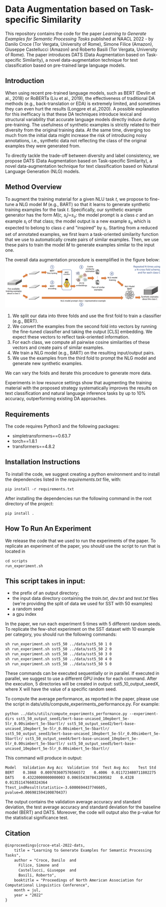 # Data Augmentation based on Task-specific Similarity

This repository contains the code for the paper _Learning to Generate Examples for Semantic Processing Tasks_ published at 
NAACL 2022 - by Danilo Croce (Tor Vergata, University of Rome), Simone Filice (Amazon), Giuseppe Castellucci (Amazon) 
and Roberto Basili (Tor Vergata, University of Rome). The paper introduces DATS (Data Augmentation based on Task-specific Similarity), a novel data-augmentation technique for text classification based on pre-trained large language models. 

## Introduction

When using recent pre-trained language models, such as BERT (Devlin et al., 2018) or RoBERTa (Liu et al., 2019), the effectiveness
of traditional DA methods (e.g., back-translation or EDA) is extremely limited, and sometimes they can even hurt the results (Longpre et al.,2020). A possible explanation for this inefficacy is that these DA techniques introduce lexical and structural variability that accurate language models directly induce during pre-training. The usefulness of synthetic examples is strictly related to their diversity from the original training data. At the same time, diverging too much from the initial data might increase the risk of introducing noisy annotations, i.e., synthetic data not reflecting the class of the original examples they were generated from. 

To directly tackle the trade-off between diversity and label consistency, we propose DATS (Data Augmentation based on Task-specific Similarity), a novel data-augmentation technique for text classification based on Natural Language Generation (NLG) models.

## Method Overview

To augment the training material for a given NLU task _t_, we propose to fine-tune a NLG model _M_ (e.g., BART) so that it learns to generate synthetic training examples for the task _t_. Specifically, our synthetic example generator has the form _M(c, s<sub>i</sub>)=s<sub>o</sub>_: the model prompt is a class _c_ and an example _s<sub>i</sub>_ of that class; the model output is a new example _s<sub>o</sub>_ which is expected to belong to class _c_ and "inspired" by _s<sub>i</sub>_.
Starting from a reduced set of annotated examples, we first learn a task-oriented similarity function that we use to automatically create pairs of similar examples. Then, we use these pairs to train the model _M_ to generate examples similar to the input one.

The overall data augmentation procedure is exemplified in the figure below:
![DATS schema](https://github.com/crux82/dats/blob/main/training_schema_DATS.png)

1. We split our data into three folds and use the first fold to train a classifier (e.g., BERT). 
2. We convert the examples from the second fold into vectors by running the fine-tuned classifier and taking the output \[CLS\] embedding. We expect these vectors to reflect task-oriented information. 
3. For each class, we compute all pairwise cosine similarities of these vectors and create pairs of similar examples.
4. We train a NLG model (e.g., BART) on the resulting input/output pairs.
5. We use the examples from the third fold to prompt the NLG model and generate new synthetic examples.

We can vary the folds and iterate this procedure to generate more data.

Experiments in low resource settings show  that augmenting the training material with the  proposed strategy systematically improves the
results on text classification and natural language inference tasks by up to 10% accuracy, outperforming existing DA approaches.

## Requirements

The code requires Python3 and the following packages:

- simpletransformers==0.63.7
- torch==1.8.1
- transformers==4.8.2


## Installation Instructions

To install the code, we suggest creating a python environment and to install the dependencies listed in the 
_requirements.txt_ file, with:

```
pip install -r requirements.txt
```

After installing the dependencies run the following command in the root directory of the project:

```
pip install .
```

## How To Run An Experiment

We release the code that we used to run the experiments of the paper. To replicate an experiment
of the paper, you should use the script to run that is located in 
```
cd scripts
run_experiment.sh
```

This script takes in input: 
- 
- the prefix of an output directory;
- the input data directory containing the _train.txt_, _dev.txt_ and _test.txt_ files (we're providing the split of data we used for SST with 50 examples)
- a random seed
- a gpu index

In the paper, we run each experiment 5 times with 5 different random seeds. To replicate the few-shot experiment on the SST dataset
with 10 example per category, you should run the following commands:

```
sh run_experiment.sh sst5_50 ../data/sst5_50 1 0
sh run_experiment.sh sst5_50 ../data/sst5_50 2 0
sh run_experiment.sh sst5_50 ../data/sst5_50 3 0
sh run_experiment.sh sst5_50 ../data/sst5_50 4 0
sh run_experiment.sh sst5_50 ../data/sst5_50 5 0
```

These commands can be executed sequentially or in parallel. If executed in parallel, we suggest to use a different GPU index for each command.
After the execution, 5 directories will be created in output: sst5_10_output_seedX, where X will have the value of a specific random seed.

To compute the average performance, as reported in the paper, please use the script in dats/utils/compute_experiments_performance.py. For example:

```
python ../dats/utils/compute_experiments_performance.py --experiment-dirs sst5_50_output_seed1/bert-base-uncased_10epbert_5e-5lr_0.00simbert_5e-5bartlr/ sst5_50_output_seed2/bert-base-uncased_10epbert_5e-5lr_0.00simbert_5e-5bartlr/ sst5_50_output_seed3/bert-base-uncased_10epbert_5e-5lr_0.00simbert_5e-5bartlr/ sst5_50_output_seed4/bert-base-uncased_10epbert_5e-5lr_0.00simbert_5e-5bartlr/ sst5_50_output_seed5/bert-base-uncased_10epbert_5e-5lr_0.00simbert_5e-5bartlr/
```

This command will produce in output:

```
Model	Validation Avg Acc	Validation Std	Test Avg Acc	Test Std
BERT	0.3868	0.009703607576566572	0.4006	0.011723480711802275
DATS	0.43220000000000003	0.006554387843269582	0.4328	0.01351147660324364
Ttest_indResult(statistic=-3.6000694437746605, pvalue=0.006981594100870437)
```

The output contains the validation average accuracy and standard deviation, the test average accuracy and standard deviation
for the baseline model (BERT) and DATS.
Moreover, the code will output also the p-value for the statistical significance test.

## Citation

```
@inproceedings{croce-etal-2022-dats,
    title = "Learning to Generate Examples for Semantic Processing Tasks",
    author = "Croce, Danilo  and
      Filice, Simone and
      Castellucci, Giuseppe  and
      Basili, Roberto",
    booktitle = "Proceedings of North American Association for Computational Linguistics Conference",
    month = jul,
    year = "2022"
}
```
